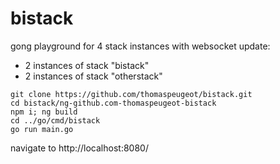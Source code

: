 # bistack

gong playground for 4 stack instances with websocket update:

- 2 instances of stack "bistack"
- 2 instances of stack "otherstack"


```
git clone https://github.com/thomaspeugeot/bistack.git
cd bistack/ng-github.com-thomaspeugeot-bistack
npm i; ng build
cd ../go/cmd/bistack
go run main.go
```

navigate to http://localhost:8080/
